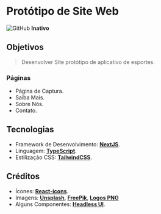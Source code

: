 # Protótipo de Site Web
![GitHub](https://img.icons8.com/fluency/20/github.png) **Inativo**

## Objetivos

>Desenvolver Site protótipo de aplicativo de esportes.

### Páginas

- Página de Captura.
- Saiba Mais.
- Sobre Nós.
- Contato.

## Tecnologias

- Framework de Desenvolvimento: [**NextJS**][Next].
- Linguagem: [**TypeScript**][Type].
- Estilização CSS: [**TailwindCSS**][Tail].

[Next]: https://nextjs.org/
[Type]: https://www.typescriptlang.org/
[Tail]: https://tailwindcss.com/

## Créditos

- Ícones: [**React-icons**][Icons].
- Imagens: [**Unsplash**][Plash], [**FreePik**][Pik], [**Logos PNG**][Logos]
- Alguns Componentes: [**Headless UI**][Head].

[Icons]: https://react-icons.github.io/react-icons/
[Plash]: https://unsplash.com/pt-br
[Logos]: https://logospng.org/
[Pik]: https://br.freepik.com/
[Head]: https://headlessui.com/
